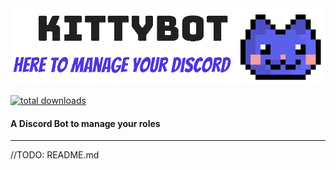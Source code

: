 <img src="src/main/resources/public/images/kittybot_banner_noborders.png" max-height="200px" />

[![total downloads](https://img.shields.io/github/downloads/TopiSenpai/kittybot/total.svg)](https://github.com/TopiSenpai/mcaselector/releases)

#### A Discord Bot to manage your roles
---

//TODO: README.md
